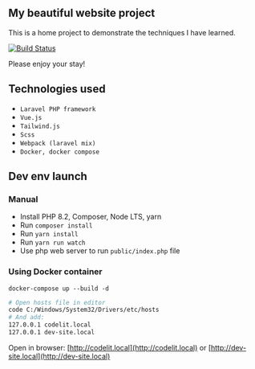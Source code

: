 ## My beautiful website project

This is a home project to demonstrate the techniques I have learned.

[//]: # (<p align="center">)

[//]: # (<img src="https://codelit.win/favicon/android-chrome-512x512.png" width="400">)

[//]: # (</p>)

<p>
<a href="https://github.com/CodeLit/dev_site/actions"><img src="https://github.com/CodeLit/dev_site/workflows/Host-deploy/badge.svg" alt="Build Status"></a>
</p>

Please enjoy your stay!

## Technologies used

- `Laravel PHP framework`
- `Vue.js`
- `Tailwind.js`
- `Scss`
- `Webpack (laravel mix)`
- `Docker, docker compose`

## Dev env launch

### Manual

- Install PHP 8.2, Composer, Node LTS, yarn
- Run `composer install`
- Run `yarn install`
- Run `yarn run watch`
- Use php web server to run `public/index.php` file

### Using Docker container

```
docker-compose up --build -d
```

```sh
# Open hosts file in editor
code C:/Windows/System32/Drivers/etc/hosts
# And add:
127.0.0.1 codelit.local
127.0.0.1 dev-site.local
```

Open in browser:
[http://codelit.local](http://codelit.local)
or
[http://dev-site.local](http://dev-site.local)
